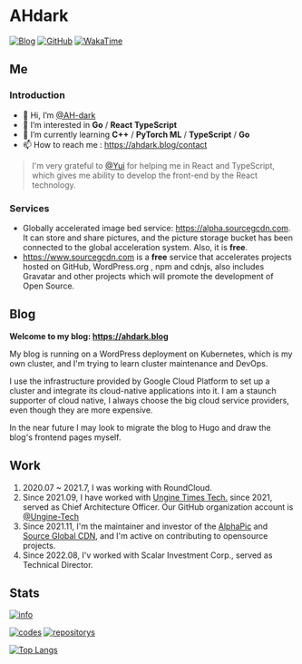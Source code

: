 # AHdark

[![Blog](https://img.shields.io/badge/Blog-ahdark.com-%231D7EA7.svg?logo=wordpress&logoColor=white)](https://ahdark.blog)
[![GitHub](https://img.shields.io/badge/GitHub-AHdark-%2312100E.svg?logo=Github&logoColor=white)](https://github.com/AH-dark)
[![WakaTime](https://wakatime.com/badge/user/81977bc9-5534-44bf-89f9-d1a4cd76fc29.svg)](https://wakatime.com/@81977bc9-5534-44bf-89f9-d1a4cd76fc29)

## Me

### Introduction

- 👋 Hi, I’m [@AH-dark](https://ahdark.blog/about)
- 👀 I’m interested in **Go** / **React TypeScript**
- 🌱 I’m currently learning **C++** / **PyTorch ML** / **TypeScript** / **Go**
- 📫 How to reach me : <https://ahdark.blog/contact>

> I'm very grateful to [@Yui](https://github.com/topjohncian) for helping me in React and TypeScript, which gives me ability to develop the front-end by the React technology.

### Services

- Globally accelerated image bed service: <https://alpha.sourcegcdn.com>. It can store and share pictures, and the picture storage bucket has been connected to the global acceleration system. Also, it is **free**.
- <https://www.sourcegcdn.com> is a **free** service that accelerates projects hosted on GitHub, WordPress.org , npm and cdnjs, also includes Gravatar and other projects which will promote the development of Open Source.

## Blog

**Welcome to my blog: <https://ahdark.blog>**

My blog is running on a WordPress deployment on Kubernetes, which is my own cluster, and I'm trying to learn cluster maintenance and DevOps.

I use the infrastructure provided by Google Cloud Platform to set up a cluster and integrate its cloud-native applications into it. 
I am a staunch supporter of cloud native, I always choose the big cloud service providers, even though they are more expensive.

In the near future I may look to migrate the blog to Hugo and draw the blog's frontend pages myself.

## Work

1. 2020.07 ~ 2021.7, I was working with RoundCloud.
2. Since 2021.09, I have worked with [Ungine Times Tech.](https://www.ungine.cn) since 2021, served as Chief Architecture Officer. Our GitHub organization account is [@Ungine-Tech](https://github.com/Ungine-Tech)
3. Since 2021.11, I'm the maintainer and investor of the [AlphaPic](https://alpha.sourcegcdn.com) and [Source Global CDN](https://www.sourcegcdn.com), and I'm active on contributing to opensource projects.
4. Since 2022.08, I'v worked with Scalar Investment Corp., served as Technical Director.

## Stats

[![info](https://github-readme-stats.vercel.app/api?username=ah-dark&count_private=true&show_icons=true&line_height=20)](https://github.com/anuraghazra/github-readme-stats)

[![codes](https://api.githubtrends.io/user/svg/AH-dark/langs?time_range=one_year&include_private=True&theme=classic)](https://api.githubtrends.io/user/svg/AH-dark/langs?time_range=one_year&include_private=True&theme=classic)
[![repositorys](https://api.githubtrends.io/user/svg/AH-dark/repos?time_range=one_year&include_private=True&theme=classic)](https://api.githubtrends.io/user/svg/AH-dark/repos?time_range=one_year&include_private=True&theme=classic)

[![Top Langs](https://github-readme-stats.vercel.app/api/top-langs/?username=ah-dark&layout=compact&langs_count=8&card_width=445)](https://github.com/anuraghazra/github-readme-stats)
